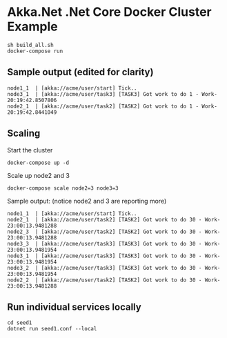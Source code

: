 # Akka.Net .Net Core Docker Cluster Example

    sh build_all.sh 
    docker-compose run

## Sample output (edited for clarity)

    node1_1  | [akka://acme/user/start] Tick..
    node3_1  | [akka://acme/user/task3] [TASK3] Got work to do 1 - Work-20:19:42.8507806
    node2_1  | [akka://acme/user/task2] [TASK2] Got work to do 1 - Work-20:19:42.8441049

## Scaling

Start the cluster

    docker-compose up -d

Scale up node2 and 3

    docker-compose scale node2=3 node3=3

Sample output: (notice node2 and 3 are reporting more)

    node1_1  | [akka://acme/user/start] Tick..
    node2_1  | [akka://acme/user/task2] [TASK2] Got work to do 30 - Work-23:00:13.9481288
    node2_3  | [akka://acme/user/task2] [TASK2] Got work to do 30 - Work-23:00:13.9481288
    node3_3  | [akka://acme/user/task3] [TASK3] Got work to do 30 - Work-23:00:13.9481954
    node3_1  | [akka://acme/user/task3] [TASK3] Got work to do 30 - Work-23:00:13.9481954
    node3_2  | [akka://acme/user/task3] [TASK3] Got work to do 30 - Work-23:00:13.9481954
    node2_2  | [akka://acme/user/task2] [TASK2] Got work to do 30 - Work-23:00:13.9481288

## Run individual services locally

    cd seed1
    dotnet run seed1.conf --local

